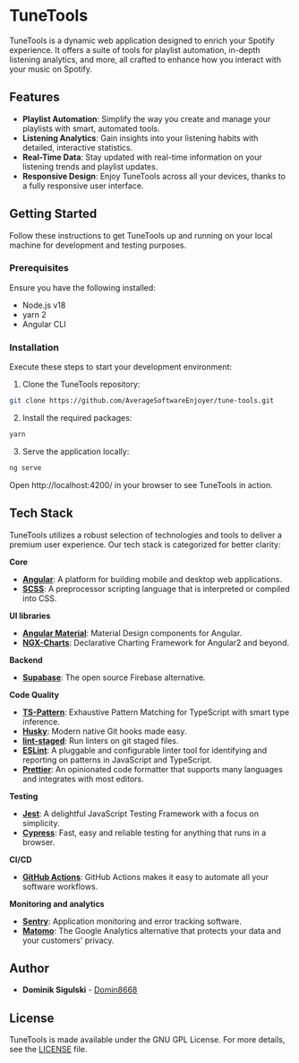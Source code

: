 # TuneTools

TuneTools is a dynamic web application designed to enrich your Spotify experience. It offers a suite of tools for playlist automation, in-depth listening analytics, and more, all crafted to enhance how you interact with your music on Spotify.

## Features

-   **Playlist Automation**: Simplify the way you create and manage your playlists with smart, automated tools.
-   **Listening Analytics**: Gain insights into your listening habits with detailed, interactive statistics.
-   **Real-Time Data**: Stay updated with real-time information on your listening trends and playlist updates.
-   **Responsive Design**: Enjoy TuneTools across all your devices, thanks to a fully responsive user interface.

## Getting Started

Follow these instructions to get TuneTools up and running on your local machine for development and testing purposes.

### Prerequisites

Ensure you have the following installed:

-   Node.js v18
-   yarn 2
-   Angular CLI

### Installation

Execute these steps to start your development environment:

1. Clone the TuneTools repository:

```bash
git clone https://github.com/AverageSoftwareEnjoyer/tune-tools.git
```

2. Install the required packages:

```bash
yarn
```

3. Serve the application locally:

```bash
ng serve
```

Open http://localhost:4200/ in your browser to see TuneTools in action.

## Tech Stack

TuneTools utilizes a robust selection of technologies and tools to deliver a premium user experience. Our tech stack is categorized for better clarity:

**Core**

-   **[Angular](https://angular.io/)**: A platform for building mobile and desktop web applications.
-   **[SCSS](https://sass-lang.com/)**: A preprocessor scripting language that is interpreted or compiled into CSS.

**UI libraries**

-   **[Angular Material](https://material.angular.io/)**: Material Design components for Angular.
-   **[NGX-Charts](https://swimlane.gitbook.io/ngx-charts/)**: Declarative Charting Framework for Angular2 and beyond.

**Backend**

-   **[Supabase](https://supabase.io/)**: The open source Firebase alternative.

**Code Quality**

-   **[TS-Pattern](https://github.com/gvergnaud/ts-pattern)**: Exhaustive Pattern Matching for TypeScript with smart type inference.
-   **[Husky](https://typicode.github.io/husky/#/)**: Modern native Git hooks made easy.
-   **[lint-staged](https://github.com/okonet/lint-staged)**: Run linters on git staged files.
-   **[ESLint](https://eslint.org/)**: A pluggable and configurable linter tool for identifying and reporting on patterns in JavaScript and TypeScript.
-   **[Prettier](https://prettier.io/)**: An opinionated code formatter that supports many languages and integrates with most editors.

**Testing**

-   **[Jest](https://jestjs.io/)**: A delightful JavaScript Testing Framework with a focus on simplicity.
-   **[Cypress](https://www.cypress.io/)**: Fast, easy and reliable testing for anything that runs in a browser.

**CI/CD**

-   **[GitHub Actions](https://github.com/features/actions)**: GitHub Actions makes it easy to automate all your software workflows.

**Monitoring and analytics**

-   **[Sentry](https://sentry.io/welcome/)**: Application monitoring and error tracking software.
-   **[Matomo](https://matomo.org/)**: The Google Analytics alternative that protects your data and your customers' privacy.

## Author

-   **Dominik Sigulski** - [Domin8668](https://github.com/Domin8668)

## License

TuneTools is made available under the GNU GPL License. For more details, see the [LICENSE](LICENSE) file.
